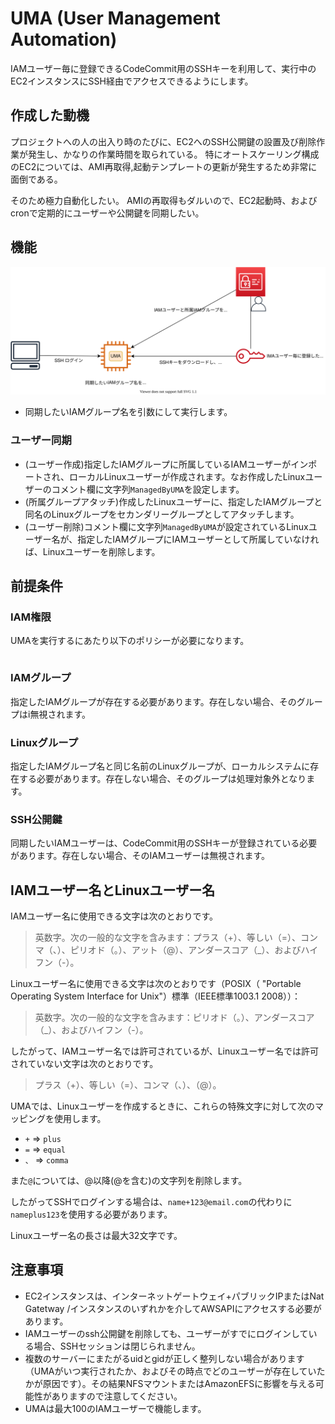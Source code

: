# UMA (User Management Automation)

IAMユーザー毎に登録できるCodeCommit用のSSHキーを利用して、実行中のEC2インスタンスにSSH経由でアクセスできるようにします。

## 作成した動機

プロジェクトへの人の出入り時のたびに、EC2へのSSH公開鍵の設置及び削除作業が発生し、かなりの作業時間を取られている。
特にオートスケーリング構成のEC2については、AMI再取得,起動テンプレートの更新が発生するため非常に面倒である。

そのため極力自動化したい。
AMIの再取得もダルいので、EC2起動時、およびcronで定期的にユーザーや公開鍵を同期したい。

## 機能

![](assets/../aseets/diagram.svg)

- 同期したいIAMグループ名を引数にして実行します。

### ユーザー同期

- (ユーザー作成)指定したIAMグループに所属しているIAMユーザーがインポートされ、ローカルLinuxユーザーが作成されます。なお作成したLinuxユーザーのコメント欄に文字列`ManagedByUMA`を設定します。
- (所属グループアタッチ)作成したLinuxユーザーに、指定したIAMグループと同名のLinuxグループをセカンダリーグループとしてアタッチします。
- (ユーザー削除)コメント欄に文字列`ManagedByUMA`が設定されているLinuxユーザー名が、指定したIAMグループにIAMユーザーとして所属していなければ、Linuxユーザーを削除します。








## 前提条件

### IAM権限

UMAを実行するにあたり以下のポリシーが必要になります。

```json
```


### IAMグループ

指定したIAMグループが存在する必要があります。存在しない場合、そのグループはi無視されます。

### Linuxグループ

指定したIAMグループ名と同じ名前のLinuxグループが、ローカルシステムに存在する必要があります。存在しない場合、そのグループは処理対象外となります。

### SSH公開鍵

同期したいIAMユーザーは、CodeCommit用のSSHキーが登録されている必要があります。存在しない場合、そのIAMユーザーは無視されます。

## IAMユーザー名とLinuxユーザー名

IAMユーザー名に使用できる文字は次のとおりです。
>英数字。次の一般的な文字を含みます：プラス（+）、等しい（=）、コンマ（、）、ピリオド（。）、アット（@）、アンダースコア（_）、およびハイフン（-）。

Linuxユーザー名に使用できる文字は次のとおりです（POSIX（ "Portable Operating System Interface for Unix"）標準（IEEE標準1003.1 2008））：
>英数字。次の一般的な文字を含みます：ピリオド（。）、アンダースコア（_）、およびハイフン（-）。

したがって、IAMユーザー名では許可されているが、Linuxユーザー名では許可されていない文字は次のとおりです。
>プラス（+）、等しい（=）、コンマ（、）、（@）。

UMAでは、Linuxユーザーを作成するときに、これらの特殊文字に対して次のマッピングを使用します。
* `+` => `plus`
* `=` => `equal`
* `、` => `comma`

また`@`については、@以降(@を含む)の文字列を削除します。

したがってSSHでログインする場合は、`name+123@email.com`の代わりに` nameplus123`を使用する必要があります。

Linuxユーザー名の長さは最大32文字です。


## 注意事項
- EC2インスタンスは、インターネットゲートウェイ+パブリックIPまたはNat Gatetway /インスタンスのいずれかを介してAWSAPIにアクセスする必要があります。
- IAMユーザーのssh公開鍵を削除しても、ユーザーがすでにログインしている場合、SSHセッションは閉じられません。
- 複数のサーバーにまたがるuidとgidが正しく整列しない場合があります（UMAがいつ実行されたか、およびその時点でどのユーザーが存在していたかが原因です）。その結果NFSマウントまたはAmazonEFSに影響を与える可能性がありますので注意してください。
- UMAは最大100のIAMユーザーで機能します。